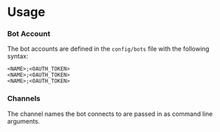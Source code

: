 # Usage
### Bot Account
The bot accounts are defined in the `config/bots` file with the following syntax:
```
<NAME>;<OAUTH_TOKEN>
<NAME>;<OAUTH_TOKEN>
<NAME>;<OAUTH_TOKEN>
```
### Channels
The channel names the bot connects to are passed in as command line arguments.
